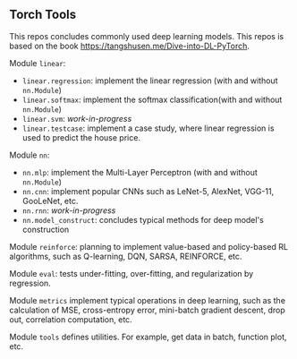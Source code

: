## Torch Tools
This repos concludes commonly used deep learning models. This repos is based on the book 
https://tangshusen.me/Dive-into-DL-PyTorch.

Module ``linear``:
* ``linear.regression``: implement the linear regression (with and without ``nn.Module``)
* ``linear.softmax``: implement the softmax classification(with and without ``nn.Module``)
* ``linear.svm``: *work-in-progress*
* ``linear.testcase``: implement a case study, where linear regression is used to predict the house price.

Module ``nn``:
* ``nn.mlp``: implement the Multi-Layer Perceptron (with and without ``nn.Module``)
* ``nn.cnn``: implement popular CNNs such as LeNet-5, AlexNet, VGG-11, GooLeNet, etc.
* ``nn.rnn``: *work-in-progress*
* ``nn.model_construct``: concludes typical methods for deep model's construction

Module ``reinforce``: planning to implement value-based and policy-based RL algorithms, such as 
Q-learning, DQN, SARSA, REINFORCE, etc.

Module ``eval``: tests under-fitting, over-fitting, and regularization by regression.

Module ``metrics`` implement typical operations in deep learning, such as the calculation of 
MSE, cross-entropy error, mini-batch gradient descent, drop out, correlation computation, etc.

Module ``tools`` defines utilities. For example, get data in batch, function plot, etc.
